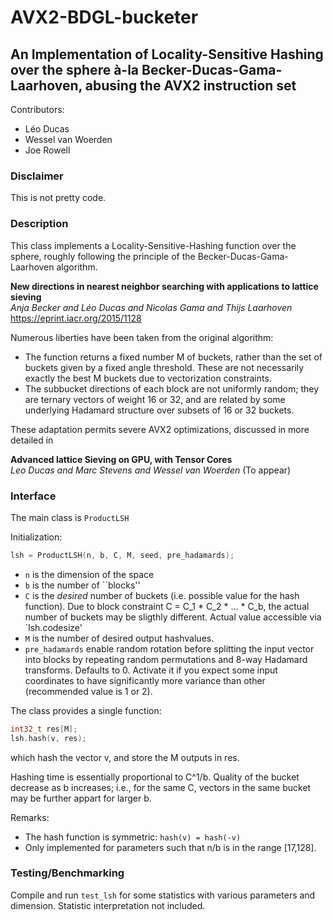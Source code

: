 # AVX2-BDGL-bucketer

## An Implementation of Locality-Sensitive Hashing over the sphere à-la Becker-Ducas-Gama-Laarhoven, abusing the AVX2 instruction set

Contributors:
- Léo Ducas
- Wessel van Woerden
- Joe Rowell

### Disclaimer

This is not pretty code. 

### Description

This class implements a Locality-Sensitive-Hashing function over the sphere, roughly following the principle of the Becker-Ducas-Gama-Laarhoven algorithm.

**New directions in nearest neighbor searching with applications to lattice sieving**  
*Anja Becker and Léo Ducas and Nicolas Gama and Thijs Laarhoven*
https://eprint.iacr.org/2015/1128

Numerous liberties have been taken from the original algorithm:

- The function returns a fixed number M of buckets, rather than the set of buckets given by a fixed angle threshold. These are not necessarily exactly the best M buckets due to vectorization constraints.
- The subbucket directions of each block are not uniformly random; they are ternary vectors of weight 16 or 32, and are related by some underlying Hadamard structure over subsets of 16 or 32 buckets.

These adaptation permits severe AVX2 optimizations, discussed in more detailed in

**Advanced lattice Sieving on GPU, with Tensor Cores**  
*Leo Ducas and Marc Stevens and Wessel van Woerden*
(To appear)

### Interface

The main class is `ProductLSH`

Initialization:
``` C++
lsh = ProductLSH(n, b, C, M, seed, pre_hadamards);
```
- `n` is the dimension of the space
- `b` is the number of ``blocks''
- `C` is the *desired* number of buckets (i.e. possible value for the hash function). Due to block constraint C = C_1 * C_2 * ... * C_b, the actual number of buckets may be sligthly different. Actual value accessible via `lsh.codesize'
- `M` is the number of desired output hashvalues.
- `pre_hadamards` enable random rotation before splitting the input vector into blocks by repeating random permutations and 8-way Hadamard transforms. Defaults to 0. Activate it if you expect some input coordinates to have significantly more variance than other (recommended value is 1 or 2). 

The class provides a single function:
``` C++
int32_t res[M]; 
lsh.hash(v, res);
```
which hash the vector v, and store the M outputs in res.


Hashing time is essentially proportional to C^1/b. Quality of the bucket decrease as b increases; i.e., for the same C, vectors in the same bucket may be further appart for larger b.


Remarks:
- The hash function is symmetric: `hash(v) = hash(-v)`
- Only implemented for parameters such that n/b is in the range [17,128].

### Testing/Benchmarking

Compile and run `test_lsh` for some statistics with various parameters and dimension. 
Statistic interpretation not included.

